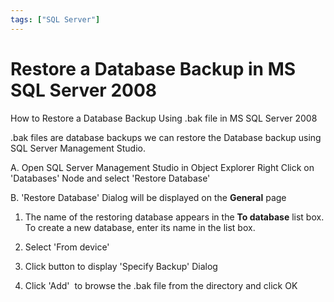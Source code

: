 ```yaml
---
tags: ["SQL Server"]
---
```


# Restore a Database Backup in MS SQL Server 2008

<!--markdownlint-disable MD013 MD029 MD036 MD024 MD033 MD040 MD042 MD001 MD051 MD025 MD052-->

How to Restore a Database Backup Using .bak file in MS SQL Server 2008

\.bak files are database backups we can restore the Database backup using SQL Server Management Studio.

A. Open SQL Server Management Studio in Object Explorer Right Click on 'Databases' Node and select 'Restore Database'

B. 'Restore Database' Dialog will be displayed on the **General** page

1. The name of the restoring database appears in the **To database** list box. To create a new database, enter its name in the list box.

2. Select 'From device'

3. Click button to display 'Specify Backup' Dialog

4. Click 'Add'  to browse the .bak file from the directory and click OK
